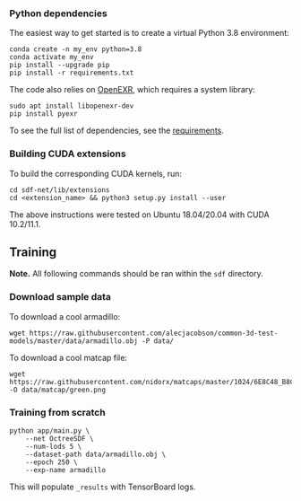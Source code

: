 ### Python dependencies
The easiest way to get started is to create a virtual Python 3.8 environment:
```
conda create -n my_env python=3.8
conda activate my_env
pip install --upgrade pip
pip install -r requirements.txt
```

The code also relies on [OpenEXR](https://www.openexr.com/), which requires a system library:

```
sudo apt install libopenexr-dev 
pip install pyexr
```

To see the full list of dependencies, see the [requirements](requirements.txt).

### Building CUDA extensions
To build the corresponding CUDA kernels, run:
```
cd sdf-net/lib/extensions
cd <extension_name> && python3 setup.py install --user
```

The above instructions were tested on Ubuntu 18.04/20.04 with CUDA 10.2/11.1.

## Training

**Note.** All following commands should be ran within the `sdf` directory.

### Download sample data

To download a cool armadillo:

```
wget https://raw.githubusercontent.com/alecjacobson/common-3d-test-models/master/data/armadillo.obj -P data/
```

To download a cool matcap file:

```
wget https://raw.githubusercontent.com/nidorx/matcaps/master/1024/6E8C48_B8CDA7_344018_A8BC94.png -O data/matcap/green.png
```

### Training from scratch

```
python app/main.py \
    --net OctreeSDF \
    --num-lods 5 \
    --dataset-path data/armadillo.obj \
    --epoch 250 \
    --exp-name armadillo
```

This will populate `_results` with TensorBoard logs.

